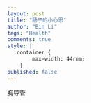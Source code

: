 ```yaml
---
layout: post
title: "肠子的小心思"
author: "Bin Li"
tags: "Health"
comments: true
style: |
  .container {
        max-width: 44rem;
    } 
published: false
---
```


胸导管



